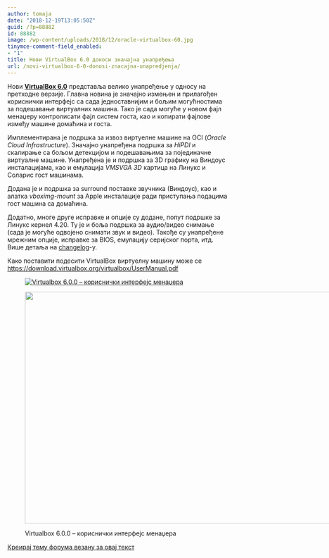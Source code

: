 ```yaml
---
author: tomaja
date: "2018-12-19T13:05:50Z"
guid: /?p=88882
id: 88882
image: /wp-content/uploads/2018/12/oracle-virtualbox-60.jpg
tinymce-comment-field_enabled:
- "1"
title: Нови VirtualBox 6.0 доноси значајна унапређења
url: /novi-virtualbox-6-0-donosi-znacajna-unapredjenja/
---
```

Нови **<a href="https://www.virtualbox.org/wiki/Changelog-6.0#v0" target="_blank" rel="noopener">VirtualBox 6.0</a>** представља велико унапређење у односу на претходне верзије. Главна новина је значајно измењен и прилагођен кориснички интерфејс са сада једноставнијим и бољим могућностима за подешавање виртуалних машина. Тако је сада могуће у новом фајл менаџеру контролисати фајл систем госта, као и копирати фајлове између машине домаћина и госта.

Имплементирана је подршка за извоз виртуелне машине на OCI (_Оracle Cloud Infrastructure_). Значајно унапређена подршка за _HiPDI_ и скалирање са бољом детекцијом и подешавањима за појединачне виртуалне машине. Унапређена је и подршка за 3D графику на Виндоус инсталацијама, као и емулација _VMSVGA 3D_ картица на Линукс и Соларис гост машинама.

Додана је и подршка за surround поставке звучника (Виндоус), као и алатка _vboximg-mount_ за Apple инсталације ради приступања подацима гост машина са домаћина.

Додатно, многе друге исправке и опције су додане, попут подршке за Линукс кернел 4.20. Ту је и боља подршка за аудио/видео снимање (сада је могуће одвојено снимати звук и видео). Такође су унапређене мрежним опције, исправке за BIOS, емулацију серијског порта, итд. Више детаља на <a href="https://www.virtualbox.org/wiki/Changelog-6.0#v0" target="_blank" rel="noopener">changelog</a>-у.

Како поставити подесити VirtualBox виртуелну машину може се <a href="https://download.virtualbox.org/virtualbox/UserManual.pdf" target="_blank" rel="noopener">https://download.virtualbox.org/virtualbox/UserManual.pdf</a><figure id="attachment_88884" aria-describedby="caption-attachment-88884" style="width: 761px" class="wp-caption aligncenter">

[![Virtualbox 6.0.0 &#8211; кориснички интерфејс менаџера](/wp-content/uploads/2018/12/virtualbox-6.0.0.png "virtualbox-6.0.0 osnovni prozor")](https://linuxo.org/wp-content/uploads/2018/12/virtualbox-6.0.0.png)


<img class="size-full wp-image-88884" src="/wp-content/uploads/2018/12/virtualbox-6.0.0.png" alt="" width="771" height="526" srcset="https://linuxo.org/wp-content/uploads/2018/12/virtualbox-6.0.0.png 771w, https://linuxo.org/wp-content/uploads/2018/12/virtualbox-6.0.0-300x205.png 300w, https://linuxo.org/wp-content/uploads/2018/12/virtualbox-6.0.0-768x524.png 768w" sizes="(max-width: 771px) 100vw, 771px" /> <figcaption id="caption-attachment-88884" class="wp-caption-text">Virtualbox 6.0.0 &#8211; кориснички интерфејс менаџера</figcaption></figure> 

[Креирај тему форума везану за овај текст](https://linuxo.org/nova-tema-na-forumu/?se_pid=88882)